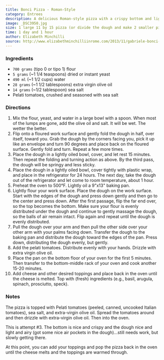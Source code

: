 ```yaml
---
title: Bonci Pizza - Roman-Style
category: Entrees 
description: A delicious Roman-style pizza with a crispy bottom and light, airy dough. Topped with Pelati tomatoes, sea salt, and extra-virgin olive oil.
image: _DSC3950.jpg
size: 1 large 11 by 15 pizza (or divide the dough and make 2 smaller pizzas)
time: 1 day and 1 hour
author: Elizabeth Minchilli
source: http://www.elizabethminchilliinrome.com/2013/11/gabriele-bonci-new-pizza-classes.html
---
```


### Ingredients

* `700 grams` (tipo 0 or tipo 1) flour
* `5 grams` (~1 1/4 teaspoons) dried or instant yeast
* `490 ml` (~1 1/2 cups) water
* `28 grams` (~1 1/2 tablespoons) extra virgin olive oil
* `14 grams` (~1/2 tablespoon) sea salt
* Pelati tomatoes, crushed and seasoned with sea salt

### Directions

1. Mix the flour, yeast, and water in a large bowl with a spoon. When most of the lumps are gone, add the olive oil and salt. It will be wet. The wetter the better.
2. Flip onto a floured work surface and gently fold the dough in half, over itself, toward you. Grab the dough by the corners facing you, pick it up like an envelope and turn 90 degrees and place back on the floured surface. Gently fold and turn. Repeat a few more times.
3. Place the dough in a lightly oiled bowl, cover, and let rest 15 minutes. Then repeat the folding and turning action as above. By the third pass, the dough will be springy and less sticky.
4. Place the dough in a lightly oiled bowl, cover tightly with plastic wrap, and place in the refrigerator for 24 hours. The next day, take the dough out of the refrigerator and let come to room temperature, about 1 hour.
5. Preheat the oven to 500°F. Lightly oil a 9"x13" baking pan.
6. Lightly flour your work surface. Place the dough on the work surface. Start with the edges of the dough and press down gently and then go to the center and press down. After the first passage, flip the far end over, so the top becomes the bottom. Make sure your flour is evenly distributed under the dough and continue to gently massage the dough, so the balls of air remain intact. Flip again and repeat until the dough is evenly distributed.
7. Pull the dough over your arm and then pull the other side over your other arm with your palms facing down. Transfer the dough to the baking pan and distribute the dough toward the edges of the pan. Press down, distributing the dough evenly, but gently.
8. Add the pelati tomatoes. Distribute evenly with your hands. Drizzle with extra virgin olive oil.
9. Place the pan on the bottom floor of your oven for the first 5 minutes. Then transfer to the bottom-middle rack of your oven and cook another 15-20 minutes.
10. Add cheese and other desired toppings and place back in the oven until the cheese is melted. Top with (fresh) ingredients (e.g., basil, arugula, spinach, prosciutto, speck).

### Notes

The pizza is topped with Pelati tomatoes (peeled, canned, uncooked Italian tomatoes), sea salt, and extra-virgin olive oil. Spread the tomatoes around and then drizzle with extra-virgin olive oil. Then into the oven.

This is attempt #3. The bottom is nice and crispy and the dough nice and light and airy (got some nice air pockets in the dough)…still needs work, but slowly getting there.

At this point, you can add your toppings and pop the pizza back in the oven until the cheese melts and the toppings are warmed through.